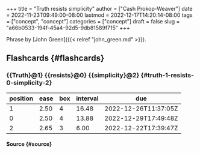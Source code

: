 +++
title = "Truth resists simplicity"
author = ["Cash Prokop-Weaver"]
date = 2022-11-23T09:49:00-08:00
lastmod = 2022-12-17T14:20:14-08:00
tags = ["concept", "concept"]
categories = ["concept"]
draft = false
slug = "a66b0533-194f-45a4-92d5-9db81589f715"
+++

Phrase by [John Green]({{< relref "john_green.md" >}}).


## Flashcards {#flashcards}


### {{Truth}@1} {{resists}@0} {{simplicity}@2} {#truth-1-resists-0-simplicity-2}

| position | ease | box | interval | due                  |
|----------|------|-----|----------|----------------------|
| 1        | 2.50 | 4   | 16.48    | 2022-12-26T11:37:05Z |
| 0        | 2.50 | 4   | 13.88    | 2022-12-29T17:49:48Z |
| 2        | 2.65 | 3   | 6.00     | 2022-12-22T17:39:47Z |


#### Source {#source}
